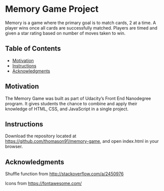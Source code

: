 # Memory Game Project

Memory is a game where the primary goal is to match cards, 2 at a time. A player wins once all cards are successfully matched. Players are timed and given a star rating based on number of moves taken to win.

## Table of Contents

* [Motivation](#motivation)
* [Instructions](#instructions)
* [Acknowledgments](#acknowledgments)

## Motivation

The Memory Game was built as part of Udacity’s Front End Nanodegree program. It gives students the chance to combine and apply their knowledge of HTML, CSS, and JavaScript in a single project.

## Instructions

Download the repository located at https://github.com/thomason91/memory-game, and open index.html in your browser.

## Acknowledgments

Shuffle function from http://stackoverflow.com/a/2450976

Icons from https://fontawesome.com/
